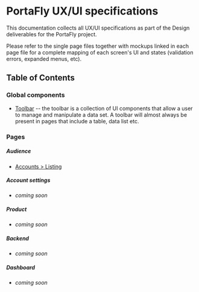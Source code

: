 # PortaFly UX/UI specifications
This documentation collects all UX/UI specifications as part of the Design deliverables for the PortaFly project.

Please refer to the single page files together with mockups linked in each page file for a complete mapping of each screen's UI and states (validation errors, expanded menus, etc).

## Table of Contents

### Global components
* [Toolbar](/doc/ux_specs/global_components/toolbar.md) -- the toolbar is a collection of UI components that allow a user to manage and manipulate a data set. A toolbar will almost always be present in pages that include a table, data list etc.

### Pages
##### Audience
* [Accounts > Listing](/doc/ux_specs/audience/accounts/listing.md)

##### Account settings
* _coming soon_

##### Product
* _coming soon_

##### Backend
* _coming soon_

##### Dashboard
* _coming soon_
